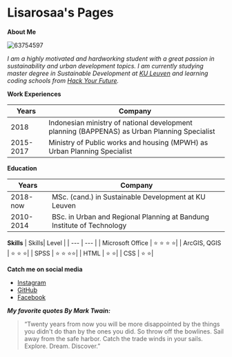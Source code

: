 # Lisarosaa's Pages

**About Me**

![63754597](https://user-images.githubusercontent.com/63754597/81810208-de58a700-9522-11ea-882d-b85b50857469.jpeg)

_I am a highly motivated and hardworking student with a great passion in sustainability and urban development topics. I am currently studying master degree in Sustainable Development at [KU Leuven](https://susdev.eu/) and  learning coding schools from [Hack Your Future](https://hackyourfuture.be/)._

**Work Experiences**

| Years| Company  |
| --- | ---  |
| 2018 |  Indonesian ministry of national development planning (BAPPENAS) as Urban Planning Specialist|
| 2015-2017 | Ministry of Public works and housing (MPWH) as Urban Planning Specialist|

**Education**

| Years| Company  |
| --- | ---  |
| 2018-now |  MSc. (cand.) in Sustainable Development at KU Leuven|
| 2010-2014 | BSc. in Urban and Regional Planning at Bandung Institute of Technology|

**Skills**
| Skills| Level  |
| --- | ---  |
| Microsoft Office | :star: :star: :star: :star:|
| ArcGIS, QGIS | :star: :star: :star:|
| SPSS | :star: :star: :star::star:|
| HTML | :star: :star:|
| CSS | :star: :star:|

**Catch me on social media**

- [Instagram](https://www.instagram.com/lisarosaa/?hl=en)
- [GitHub](https://github.com/lisarosaa)
- [Facebook](https://www.facebook.com/lisarosaa)

_**My favorite quotes By Mark Twain:**_
>“Twenty years from now you will be more disappointed by the things you didn't do than by the ones you did. So throw off the bowlines. Sail away from the safe harbor. Catch the trade winds in your sails. Explore. Dream. Discover.”